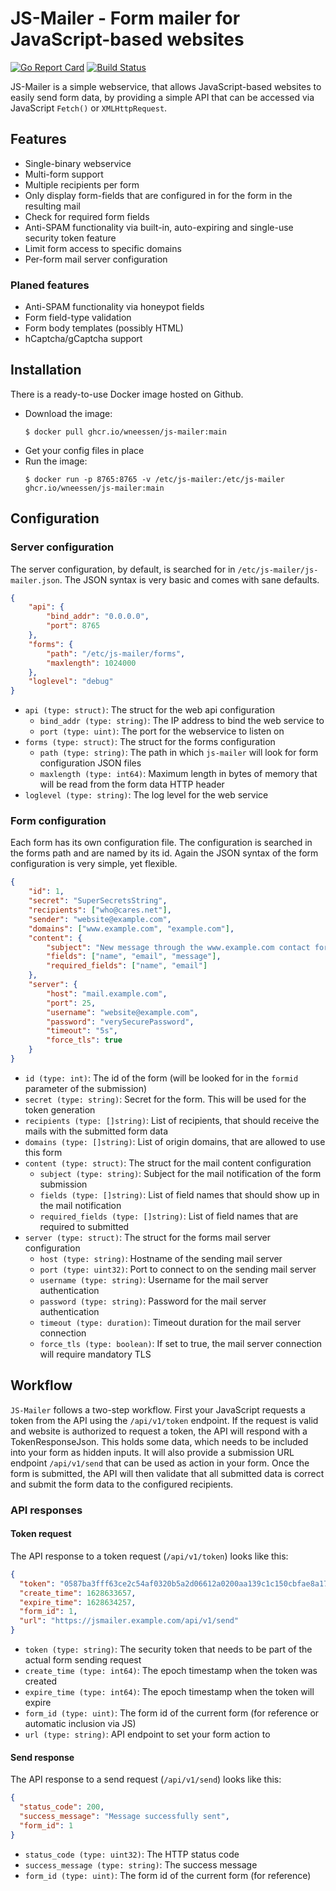 # JS-Mailer - Form mailer for JavaScript-based websites

[![Go Report Card](https://goreportcard.com/badge/github.com/wneessen/js-mailer)](https://goreportcard.com/report/github.com/wneessen/js-mailer) [![Build Status](https://api.cirrus-ci.com/github/wneessen/js-mailer.svg)](https://cirrus-ci.com/github/wneessen/js-mailer)

JS-Mailer is a simple webservice, that allows JavaScript-based websites to easily send form data, by providing a
simple API that can be accessed via JavaScript `Fetch()` or `XMLHttpRequest`.

## Features
* Single-binary webservice
* Multi-form support
* Multiple recipients per form
* Only display form-fields that are configured in for the form in the resulting mail
* Check for required form fields
* Anti-SPAM functionality via built-in, auto-expiring and single-use security token feature
* Limit form access to specific domains
* Per-form mail server configuration

### Planed features
* Anti-SPAM functionality via honeypot fields
* Form field-type validation
* Form body templates (possibly HTML)
* hCaptcha/gCaptcha support

## Installation

There is a ready-to-use Docker image hosted on Github.

* Download the image:
  ```shell
  $ docker pull ghcr.io/wneessen/js-mailer:main
  ```
* Get your config files in place
* Run the image:
  ```shell
  $ docker run -p 8765:8765 -v /etc/js-mailer:/etc/js-mailer ghcr.io/wneessen/js-mailer:main
  ```
  
## Configuration
### Server configuration

The server configuration, by default, is searched for in `/etc/js-mailer/js-mailer.json`. The JSON syntax is very basic
and comes with sane defaults.

```json
{
    "api": {
        "bind_addr": "0.0.0.0",
        "port": 8765
    },
    "forms": {
        "path": "/etc/js-mailer/forms",
        "maxlength": 1024000
    },
    "loglevel": "debug"
}
```

* `api (type: struct)`: The struct for the web api configuration
  * `bind_addr (type: string)`: The IP address to bind the web service to
  * `port (type: uint)`: The port for the webservice to listen on
* `forms (type: struct)`: The struct for the forms configuration
    * `path (type: string)`: The path in which `js-mailer` will look for form configuration JSON files
    * `maxlength (type: int64)`: Maximum length in bytes of memory that will be read from the form data HTTP header
* `loglevel (type: string)`: The log level for the web service

### Form configuration
Each form has its own configuration file. The configuration is searched in the forms path and are named by its id.
Again the JSON syntax of the form configuration is very simple, yet flexible.

```json
{
    "id": 1,
    "secret": "SuperSecretsString",
    "recipients": ["who@cares.net"],
    "sender": "website@example.com",
    "domains": ["www.example.com", "example.com"],
    "content": {
        "subject": "New message through the www.example.com contact form",
        "fields": ["name", "email", "message"],
        "required_fields": ["name", "email"]
    },
    "server": {
        "host": "mail.example.com",
        "port": 25,
        "username": "website@example.com",
        "password": "verySecurePassword",
        "timeout": "5s",
        "force_tls": true
    }
}
```
* `id (type: int)`: The id of the form (will be looked for in the `formid` parameter of the submission)
* `secret (type: string)`: Secret for the form. This will be used for the token generation
* `recipients (type: []string)`: List of recipients, that should receive the mails with the submitted form data
* `domains (type: []string)`: List of origin domains, that are allowed to use this form
* `content (type: struct)`: The struct for the mail content configuration
  * `subject (type: string)`: Subject for the mail notification of the form submission
  * `fields (type: []string)`: List of field names that should show up in the mail notification
  * `required_fields (type: []string)`: List of field names that are required to submitted
* `server (type: struct)`: The struct for the forms mail server configuration
  * `host (type: string)`: Hostname of the sending mail server
  * `port (type: uint32)`: Port to connect to on the sending mail server
  * `username (type: string)`: Username for the mail server authentication
  * `password (type: string)`: Password for the mail server authentication
  * `timeout (type: duration)`: Timeout duration for the mail server connection
  * `force_tls (type: boolean)`: If set to true, the mail server connection will require mandatory TLS

## Workflow

`JS-Mailer` follows a two-step workflow. First your JavaScript requests a token from the API using the `/api/v1/token`
endpoint. If the request is valid and website is authorized to request a token, the API will respond with a
TokenResponseJson. This holds some data, which needs to be included into your form as hidden inputs. It will also
provide a submission URL endpoint `/api/v1/send` that can be used as action in your form. Once the form is submitted,
the API will then validate that all submitted data is correct and submit the form data to the configured recipients.

### API responses
#### Token request
The API response to a token request (`/api/v1/token`) looks like this:

```json
{
  "token": "0587ba3fff63ce2c54af0320b5a2d06612a0200aa139c1c150cbfae8a17084a8",
  "create_time": 1628633657,
  "expire_time": 1628634257,
  "form_id": 1,
  "url": "https://jsmailer.example.com/api/v1/send"
}
```
* `token (type: string)`: The security token that needs to be part of the actual form sending request
* `create_time (type: int64)`: The epoch timestamp when the token was created
* `expire_time (type: int64)`: The epoch timestamp when the token will expire
* `form_id (type: uint)`: The form id of the current form (for reference or automatic inclusion via JS)
* `url (type: string)`: API endpoint to set your form action to

#### Send response

The API response to a send request (`/api/v1/send`) looks like this:
```json
{
  "status_code": 200,
  "success_message": "Message successfully sent",
  "form_id": 1
}
```
* `status_code (type: uint32)`: The HTTP status code
* `success_message (type: string)`: The success message
* `form_id (type: uint)`: The form id of the current form (for reference)
